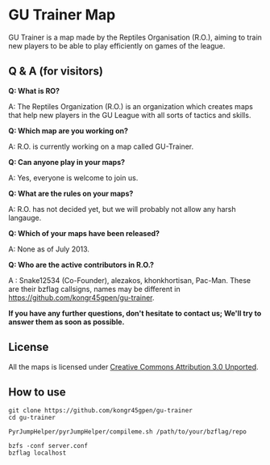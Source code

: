 GU Trainer Map
==============
GU Trainer is a map made by the Reptiles Organisation (R.O.), aiming to train new players to be able to play efficiently on games of the league.

Q & A (for visitors)
--------------------
**Q: What is RO?**

A: The Reptiles Organization (R.O.) is an organization which creates maps that help new players in the GU League with all sorts of tactics and skills.

**Q: Which map are you working on?**

A: R.O. is currently working on a map called GU-Trainer.

**Q: Can anyone play in your maps?**

A: Yes, everyone is welcome to join us.

**Q: What are the rules on your maps?**

A: R.O. has not decided yet, but we will probably not allow any harsh langauge.

**Q: Which of your maps have been released?**

A: None as of July 2013.

**Q: Who are the active contributors in R.O.?**

A : Snake12534 (Co-Founder), alezakos, khonkhortisan, Pac-Man. These are their bzflag callsigns, names may be different in https://github.com/kongr45gpen/gu-trainer.

**If you have any further questions, don't hesitate to contact us; We'll try to answer them as soon as possible.**

License
-------
All the maps is licensed under [Creative Commons Attribution 3.0 Unported](http://creativecommons.org/licenses/by/3.0/).

How to use
----------

    git clone https://github.com/kongr45gpen/gu-trainer
    cd gu-trainer

    PyrJumpHelper/pyrJumpHelper/compileme.sh /path/to/your/bzflag/repo
    
    bzfs -conf server.conf
    bzflag localhost
